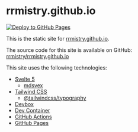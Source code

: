 # rrmistry.github.io

[![Deploy to GitHub Pages](https://github.com/rrmistry/rrmistry.github.io/actions/workflows/deploy.yml/badge.svg)](https://github.com/rrmistry/rrmistry.github.io/actions/workflows/deploy.yml)

This is the static site for [rrmistry.github.io](https://rrmistry.github.io).

The source code for this site is available on GitHub: [rrmistry/rrmistry.github.io](https://github.com/rrmistry/rrmistry.github.io)

This site uses the following technologies:

- [Svelte 5](https://svelte.dev/)
    - [mdsvex](https://mdsvex.pngwn.io/)
- [Tailwind CSS](https://tailwindcss.com/)
    - [@tailwindcss/typography](https://github.com/tailwindlabs/tailwindcss-typography)
- [Devbox](https://github.com/jetify-com/devbox)
- [Dev Container](https://github.com/devcontainers/features)
- [GitHub Actions](https://github.com/features/actions)
- [GitHub Pages](https://pages.github.com/)
